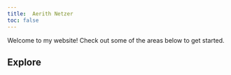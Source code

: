 ```yaml
---
title:  Aerith Netzer
toc: false
---
```


Welcome to my website! Check out some of the areas below to get started.

## Explore

